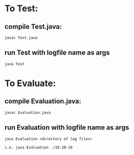 # To Test:
## compile Test.java: 
    javac Test.java 
## run Test with logfile name as args
    java Test 

# To Evaluate:
## compile Evaluation.java: 
    javac Evaluation.java
## run Evaluation with logfile name as args
    java Evaluation <directory of log files>
    
    i.e. java Evaluation ./10-20-10
